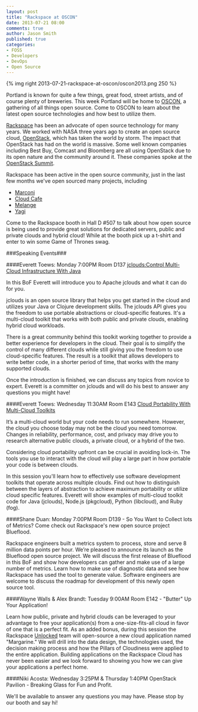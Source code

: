 ```yaml
---
layout: post
title: "Rackspace at OSCON"
date: 2013-07-21 08:00
comments: true
author: Jason Smith
published: true
categories:
- FOSS
- Developers
- DevOps
- Open Source
---
```

{% img right 2013-07-21-rackspace-at-oscon/oscon2013.png 250 %}

Portland is known for quite a few things, great food, street artists, and of course plenty of breweries. This week Portland will be home to [OSCON](http://oscon.com), a gathering of all things open source. Come to OSCON to learn about the latest open source technologies and how best to utilize them.

[Rackspace](http://www.rackspace.com) has been an advocate of open source technology for many years. We worked with NASA three years ago to create an open source cloud, [OpenStack](http://openstack.org), which has taken the world by storm.  The impact that OpenStack has had on the world is massive. Some well known companies including Best Buy, Comcast and Bloomberg are all using OpenStack due to its open nature and the community around it. These companies spoke at the [OpenStack Summit](https://www.openstack.org/summit/portland-2013/session-videos/presentation/keynote-openstack-as-a-platform-ecosystem).<!-- more -->

Rackspace has been active in the open source community, just in the last few months we've open sourced many projects, including

* [Marconi](https://wiki.openstack.org/wiki/Marconi)
* [Cloud Cafe](https://github.com/stackforge/cloudcafe)
* [Melange](https://github.com/rackerlabs/melange)
* [Yagi](https://github.com/rackerlabs/yagi)

Come to the Rackspace booth in Hall D #507 to talk about how open source is being used to provide great solutions for dedicated servers, public and private clouds and hybrid cloud! While at the booth pick up a t-shirt and enter to win some Game of Thrones swag.

###Speaking Events###

####Everett Toews: Monday 7:00PM Room D137 [jclouds:Control Multi-Cloud Infrastructure With Java](http://www.oscon.com/oscon2013/public/schedule/detail/31451)

In this BoF Everett will introduce you to Apache jclouds and what it can do for you.

jclouds is an open source library that helps you get started in the cloud and utilizes your Java or Clojure development skills. The jclouds API gives you the freedom to use portable abstractions or cloud-specific features. It's a multi-cloud toolkit that works with both public and private clouds, enabling hybrid cloud workloads.

There is a great community behind this toolkit working together to provide a better experience for developers in the cloud. Their goal is to simplify the control of many different clouds while still giving you the freedom to use cloud-specific features. The result is a toolkit that allows developers to write better code, in a shorter period of time, that works with the many supported clouds.

Once the introduction is finished, we can discuss any topics from novice to expert. Everett is a committer on jclouds and will do his best to answer any questions you might have!

####Everett Toews: Wednesday 11:30AM Room E143 [Cloud Portability With Multi-Cloud Toolkits](http://www.oscon.com/oscon2013/public/schedule/detail/31432)

It’s a multi-cloud world but your code needs to run somewhere. However, the cloud you choose today may not be the cloud you need tomorrow. Changes in reliability, performance, cost, and privacy may drive you to research alternative public clouds, a private cloud, or a hybrid of the two.

Considering cloud portability upfront can be crucial in avoiding lock-in. The tools you use to interact with the cloud will play a large part in how portable your code is between clouds.

In this session you'll learn how to effectively use software development toolkits that operate across multiple clouds. Find out how to distinguish between the layers of abstraction to achieve maximum portability or utilize cloud specific features. Everett will show examples of multi-cloud toolkit code for Java (jclouds), Node.js (pkgcloud), Python (libcloud), and Ruby (fog).

####Shane Duan: Monday 7:00PM Room D139 - So You Want to Collect lots of Metrics? Come check out Rackspace's new open source project Blueflood.

Rackspace engineers built a metrics system to process, store and serve 8 million data points per hour. We’re pleased to announce its launch as the Blueflood open source project.
We will discuss the first release of Blueflood in this BoF and show how developers can gather and make use of a large number of metrics. Learn how to make use of diagnostic data and see how Rackspace has used the tool to generate value. Software engineers are welcome to discuss the roadmap for development of this newly open source tool.

####Wayne Walls & Alex Brandt: Tuesday 9:00AM Room E142 - "Butter" Up Your Application!

Learn how public, private and hybrid clouds can be leveraged to your advantage to free your application(s) from a one-size-fits-all cloud in favor of one that is a perfect fit.
As an added bonus, during this session the Rackspace [Unlocked](http://unlocked.io) team will open-source a new cloud application named "Margarine." We will drill into the data design, the technologies used, the decision making process and how the Pillars of Cloudiness were applied to the entire application. Building applications on the Rackspace Cloud has never been easier and we look forward to showing you how we can give your applications a perfect home.

####Niki Acosta: Wednesday 3:25PM & Thursday 1:40PM OpenStack Pavilion - Breaking Glass for Fun and Profit.

We'll be available to answer any questions you may have.  Please stop by our booth and say hi! 
